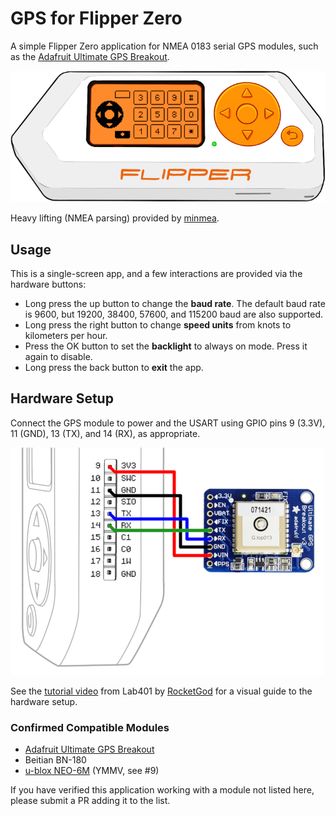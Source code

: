 # GPS for Flipper Zero

A simple Flipper Zero application for NMEA 0183 serial GPS modules, such as the
[Adafruit Ultimate GPS Breakout].

![ui](ui.png)

Heavy lifting (NMEA parsing) provided by [minmea].

## Usage

This is a single-screen app, and a few interactions are provided via the
hardware buttons:

- Long press the up button to change the **baud rate**. The default baud rate
  is 9600, but 19200, 38400, 57600, and 115200 baud are also supported.
- Long press the right button to change **speed units** from knots to
  kilometers per hour.
- Press the OK button to set the **backlight** to always on mode. Press it
  again to disable.
- Long press the back button to **exit** the app.

## Hardware Setup

Connect the GPS module to power and the USART using GPIO pins 9 (3.3V), 11
(GND), 13 (TX), and 14 (RX), as appropriate.

![wiring](wiring.png)

See the [tutorial video](https://www.youtube.com/watch?v=5vSGFzEBp-k) from
Lab401 by [RocketGod](https://github.com/RocketGod-git) for a visual guide to
the hardware setup.

### Confirmed Compatible Modules

* [Adafruit Ultimate GPS Breakout]
* Beitian BN-180
* [u-blox NEO-6M] (YMMV, see #9)

If you have verified this application working with a module not listed here,
please submit a PR adding it to the list.

[Adafruit Ultimate GPS Breakout]: https://www.adafruit.com/product/746
[minmea]: https://github.com/kosma/minmea
[flipperzero-firmware]: https://github.com/flipperdevices/flipperzero-firmware
[qFlipper]: https://flipperzero.one/update
[u-blox NEO-6M]: https://www.u-blox.com/en/product/neo-6-series
